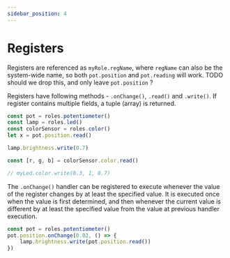 ```yaml
---
sidebar_position: 4
---
```


# Registers

Registers are referenced as `myRole.regName`, where `regName` can also be the system-wide name,
so both `pot.position` and `pot.reading` will work.
TODO should we drop this, and only leave `pot.position` ?

Registers have following methods - `.onChange()`, `.read()` and `.write()`.
If register contains multiple fields, a tuple (array) is returned.

```ts
const pot = roles.potentiometer()
const lamp = roles.led()
const colorSensor = roles.color()
let x = pot.position.read()

lamp.brightness.write(0.7)

const [r, g, b] = colorSensor.color.read()

// myLed.color.write(0.3, 1, 0.7)
```

The `.onChange()` handler can be registered to execute whenever the value of the register changes
by at least the specified value.
It is executed once when the value is first determined, and then whenever the current value
is different by at least the specified value from the value at previous handler execution.

```ts
const pot = roles.potentiometer()
pot.position.onChange(0.02, () => {
    lamp.brightness.write(pot.position.read())
})
```